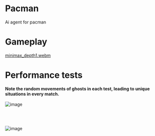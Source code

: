 # Pacman
Ai agent for pacman

# Gameplay

[minimax_depth1.webm](https://github.com/ceenaa/pacman/assets/88087819/ce4973c4-4d1c-44db-9048-bb3f0e499520)




# Performance tests
**Note the random movements of ghosts in each test, leading to unique situations in every match.**
</br>
</br>
![image](https://github.com/ceenaa/pacman/assets/88087819/c01f511c-b032-47f7-a9c8-c65c27d5836e)

</br>
</br>

![image](https://github.com/ceenaa/pacman/assets/88087819/a9099df6-5e0a-4cf6-a4c7-12b4f9ab78b9)

